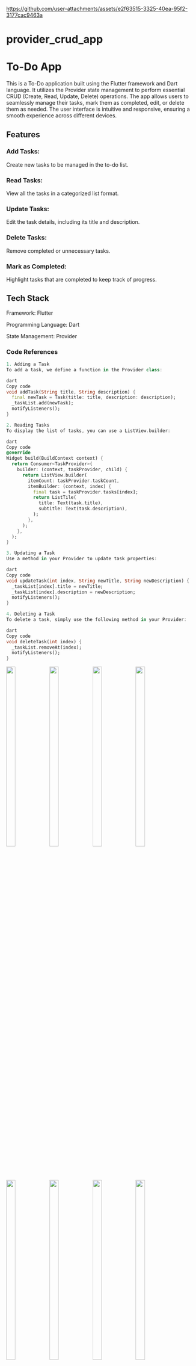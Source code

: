 
https://github.com/user-attachments/assets/e2f63515-3325-40ea-95f2-3177cac9463a
# provider_crud_app

# To-Do App

This is a To-Do application built using the Flutter framework and Dart language. It utilizes the Provider state management to perform essential CRUD (Create, Read, Update, Delete) operations. The app allows users to seamlessly manage their tasks, mark them as completed, edit, or delete them as needed. The user interface is intuitive and responsive, ensuring a smooth experience across different devices.

## Features
### Add Tasks:
 Create new tasks to be managed in the to-do list.
### Read Tasks: 
View all the tasks in a categorized list format.
### Update Tasks:
 Edit the task details, including its title and description.
### Delete Tasks: 
Remove completed or unnecessary tasks.
### Mark as Completed:
 Highlight tasks that are completed to keep track of progress.
## Tech Stack

Framework: Flutter

Programming Language: Dart

State Management: Provider

### Code References
```dart
1. Adding a Task
To add a task, we define a function in the Provider class:

dart
Copy code
void addTask(String title, String description) {
  final newTask = Task(title: title, description: description);
  _taskList.add(newTask);
  notifyListeners();
}
```
```dart
2. Reading Tasks
To display the list of tasks, you can use a ListView.builder:

dart
Copy code
@override
Widget build(BuildContext context) {
  return Consumer<TaskProvider>(
    builder: (context, taskProvider, child) {
      return ListView.builder(
        itemCount: taskProvider.taskCount,
        itemBuilder: (context, index) {
          final task = taskProvider.tasks[index];
          return ListTile(
            title: Text(task.title),
            subtitle: Text(task.description),
          );
        },
      );
    },
  );
}
```
```dart
3. Updating a Task
Use a method in your Provider to update task properties:

dart
Copy code
void updateTask(int index, String newTitle, String newDescription) {
  _taskList[index].title = newTitle;
  _taskList[index].description = newDescription;
  notifyListeners();
}
```
```dart
4. Deleting a Task
To delete a task, simply use the following method in your Provider:

dart
Copy code
void deleteTask(int index) {
  _taskList.removeAt(index);
  notifyListeners();
}
```

<p>
 

  <img src="https://github.com/user-attachments/assets/9b3d1567-2236-43f0-ac25-c331effde875" width="22%" Height="35%">
    <img src="https://github.com/user-attachments/assets/3aa7e0e4-bbc6-4647-9c1c-b450218a3ac9" width="22%" Height="35%">
      <img src="https://github.com/user-attachments/assets/6d06267b-88af-4878-834e-78bf2b2a02e9" width="22%" Height="35%">
      <img src="https://github.com/user-attachments/assets/1f19edbf-2eaf-4363-92c3-6d7136a0fee4" width="22%" Height="35%">
    <img src="https://github.com/user-attachments/assets/e5e97814-7844-4131-8b80-8c75b3f240c9" width="22%" Height="35%">
      <img src="https://github.com/user-attachments/assets/997e0801-cb78-4e4c-bc15-85ca71c1e5b7" width="22%" Height="35%">
      <img src="https://github.com/user-attachments/assets/6d409537-f084-4c3f-a988-6671579917a9" width="22%" Height="35%">
    <img src="https://github.com/user-attachments/assets/6f0a6962-4c94-4d62-bcec-7827850c7081" width="22%" Height="35%">
      
</p>



https://github.com/user-attachments/assets/aa05ab7b-d012-4ed2-a48e-54e95f502102


# Counter App Description
This Flutter-based counter app demonstrates how to use the **Shared Preferences** package to store data persistently. The app allows users to increment a counter, with its value saved locally so that it remains consistent even when the app is restarted. Additionally, users can change the background color, which is also stored persistently.

### Key Features
1. **Persistent Counter**: The counter's value is saved using Shared Preferences, ensuring data continuity across sessions.
2. **Background Color Customization**: Users can choose a background color, and the selected color is stored persistently.

### Code Overview

To set up Shared Preferences in the app, include the package in `pubspec.yaml`:

```yaml
dependencies:
  flutter:
    sdk: flutter
  shared_preferences: ^2.0.0  # Check for the latest version
```

Then, import and use Shared Preferences in your code:

```dart
import 'package:flutter/material.dart';
import 'package:shared_preferences/shared_preferences.dart';

void main() => runApp(CounterApp());

class CounterApp extends StatelessWidget {
  @override
  Widget build(BuildContext context) {
    return MaterialApp(
      home: CounterPage(),
    );
  }
}

class CounterPage extends StatefulWidget {
  @override
  _CounterPageState createState() => _CounterPageState();
}

class _CounterPageState extends State<CounterPage> {
  int _counter = 0;
  Color _bgColor = Colors.white;

  @override
  void initState() {
    super.initState();
    _loadCounter();
    _loadBgColor();
  }

  _loadCounter() async {
    SharedPreferences prefs = await SharedPreferences.getInstance();
    setState(() {
      _counter = prefs.getInt('counter') ?? 0;
    });
  }

  _incrementCounter() async {
    SharedPreferences prefs = await SharedPreferences.getInstance();
    setState(() {
      _counter++;
      prefs.setInt('counter', _counter);
    });
  }

  _loadBgColor() async {
    SharedPreferences prefs = await SharedPreferences.getInstance();
    setState(() {
      _bgColor = Color(prefs.getInt('bgColor') ?? Colors.white.value);
    });
  }

  _changeBgColor(Color color) async {
    SharedPreferences prefs = await SharedPreferences.getInstance();
    setState(() {
      _bgColor = color;
      prefs.setInt('bgColor', color.value);
    });
  }

  @override
  Widget build(BuildContext context) {
    return Scaffold(
      backgroundColor: _bgColor,
      appBar: AppBar(title: Text("Counter App")),
      body: Center(
        child: Column(
          mainAxisAlignment: MainAxisAlignment.center,
          children: <Widget>[
            Text('Counter: $_counter'),
            SizedBox(height: 20),
            ElevatedButton(
              onPressed: _incrementCounter,
              child: Text('Increment Counter'),
            ),
            SizedBox(height: 20),
            ElevatedButton(
              onPressed: () => _changeBgColor(Colors.blue),
              child: Text('Change Background Color'),
            ),
          ],
        ),
      ),
    );
  }
}
```
<p>

 <img src="https://github.com/user-attachments/assets/679f5c7c-2899-4439-b5c2-2d912abbc347" width="22%" Height="35%">
 
</p>

https://github.com/user-attachments/assets/4c5b8e61-ac82-4943-b96f-966f0efaa826








